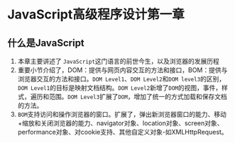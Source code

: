 # JavaScript高级程序设计第一章

## 什么是JavaScript
1. 本章主要讲述了 `JavaScript`这门语言的前世今生，以及浏览器的发展历程
2. 重要小节介绍了，DOM：提供与网页内容交互的方法和接口，BOM：提供与浏览器交互的方法和接口。`DOM Level1`、`DOM Level2`和`DOM level3`的区别，`DOM Level1`的目标是映射文档结构。`DOM Level2`新增了`DOM`的视图，事件，样式，遍历和范围。`DOM Level3`扩展了`DOM`，增加了统一的方式加载和保存文档的方法。
3. `BOM`支持访问和操作浏览器的窗口。扩展了，弹出新浏览器窗口的能力、移动+缩放和关闭浏览器的能力、navigator对象、location对象、screen对象、performance对象、对cookie支持、其他自定义对象-如XMLHttpRequest。